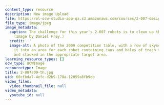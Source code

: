 ```yaml
---
content_type: resource
description: New image Upload
file: https://ol-ocw-studio-app-qa.s3.amazonaws.com/courses/2-007-design-and-manufacturing-i-spring-2009/60cfbda74efcd2b9178a12059a8fb9eb_2-007s09-th.jpg
file_type: image/jpeg
image_metadata:
  caption: The challenge for this year's 2.007 robots is to clean up the environment.
    (Image by Daniel Frey.)
  credit: ''
  image-alt: A photo of the 2009 competition table, with a row of skyscrapers dividing
    it into an area for each robot containing cans and bales of trash to be crushed
    and stacked in the appropriate target area.
learning_resource_types: []
ocw_type: OCWImage
resourcetype: Image
title: 2-007s09-th.jpg
uid: 60cfbda7-4efc-d2b9-178a-12059a8fb9eb
video_files:
  video_thumbnail_file: null
video_metadata:
  youtube_id: null
---
```

